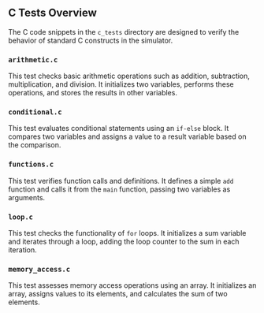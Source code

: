 ## C Tests Overview

The C code snippets in the `c_tests` directory are designed to verify the behavior of standard C constructs in the simulator.

### `arithmetic.c`
This test checks basic arithmetic operations such as addition, subtraction, multiplication, and division. It initializes two variables, performs these operations, and stores the results in other variables.

### `conditional.c`
This test evaluates conditional statements using an `if-else` block. It compares two variables and assigns a value to a result variable based on the comparison.

### `functions.c`
This test verifies function calls and definitions. It defines a simple `add` function and calls it from the `main` function, passing two variables as arguments.

### `loop.c`
This test checks the functionality of `for` loops. It initializes a sum variable and iterates through a loop, adding the loop counter to the sum in each iteration.

### `memory_access.c`
This test assesses memory access operations using an array. It initializes an array, assigns values to its elements, and calculates the sum of two elements.
